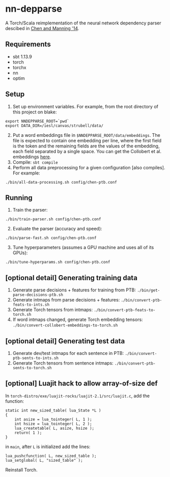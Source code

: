 nn-depparse
===========
A Torch/Scala reimplementation of the neural network dependency parser descibed in [Chen and Manning '14](http://cs.stanford.edu/people/danqi/papers/emnlp2014.pdf).

Requirements
------
- sbt 1.13.9
- torch
- torchx
- nn
- optim

Setup
-----
1. Set up environment variables. For example, from the root directory of this project on blake:

  ```
  export NNDEPPARSE_ROOT=`pwd`
  export DATA_DIR=/iesl/canvas/strubell/data/
  ```

2. Put a word embeddings file in `$NNDEPPARSE_ROOT/data/embeddings`. The file is expected to contain one embedding per line,
 where the first field is the token and the remaining fields are the values of the embedding, each field separated by a single space.
 You can get the Collobert et al. embeddings [here](http://ronan.collobert.com/senna/download.html).
3. Compile: `sbt compile`
4. Perform all data preprocessing for a given configuration [also compiles]. For example:

  ```
  ./bin/all-data-processing.sh config/chen-ptb.conf
  ```

Running
----
1. Train the parser:

  ```
  ./bin/train-parser.sh config/chen-ptb.conf
  ```
  
2. Evaluate the parser (accuracy and speed):
 
  ```
  ./bin/parse-fast.sh config/chen-ptb.conf
  ```
  
3. Tune hyperparameters (assumes a GPU machine and uses all of its GPUs):

  ```
  ./bin/tune-hyperparams.sh config/chen-ptb.conf
  ```


[optional detail] Generating training data
-------------
1. Generate parse decisions + features for training from PTB: `./bin/get-parse-decisions-ptb.sh`
2. Generate intmaps from parse decisions + features: `./bin/convert-ptb-feats-to-ints.sh`
3. Generate Torch tensors from intmaps: `./bin/convert-ptb-feats-to-torch.sh`
4. If word intmaps changed, generate Torch embedding tensors: `./bin/convert-collobert-embeddings-to-torch.sh`

[optional detail] Generating test data
-----------
1. Generate dev/test intmaps for each sentence in PTB: `./bin/convert-ptb-sents-to-ints.sh`
2. Generate Torch tensors from sentence intmaps: `./bin/convert-ptb-sents-to-torch.sh`

[optional] Luajit hack to allow array-of-size def
-----
In `torch-distro/exe/luajit-rocks/luajit-2.1/src/luajit.c`, add the function:

    static int new_sized_table( lua_State *L )
    {
        int asize = lua_tointeger( L, 1 );
        int hsize = lua_tointeger( L, 2 );
        lua_createtable( L, asize, hsize );
        return( 1 );
    }

in `main`, after `L` is initialized add the lines:

    lua_pushcfunction( L, new_sized_table );
    lua_setglobal( L, "sized_table" );

Reinstall Torch.


